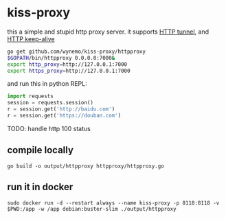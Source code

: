 # kiss-proxy
this a simple and stupid http proxy server.
it supports [HTTP tunnel](https://en.wikipedia.org/wiki/HTTP_tunnel), and [HTTP keep-alive](https://en.wikipedia.org/wiki/HTTP_tunnel)


```bash
go get github.com/wynemo/kiss-proxy/httpproxy
$GOPATH/bin/httpproxy 0.0.0.0:7000&
export http_proxy=http://127.0.0.1:7000
export https_proxy=http://127.0.0.1:7000
```

and run this in python REPL:

```python
import requests
session = requests.session()
r = session.get('http://baidu.com')
r = session.get('https://douban.com')
```


TODO: handle http 100 status


## compile locally

`go build -o output/httpproxy httpproxy/httpproxy.go`

## run it in docker

`sudo docker run -d --restart always --name kiss-proxy -p 8118:8118 -v $PWD:/app -w /app debian:buster-slim ./output/httpproxy`

